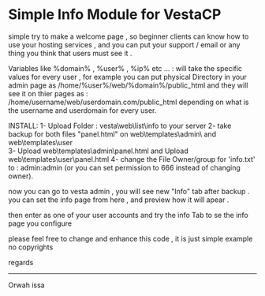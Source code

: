 # Simple Info Module for VestaCP


simple try to make a welcome page , so beginner clients can know how to use your hosting services ,
 and you can put your support / email or any thing you think that users must see it  .

Variables like  %domain% , %user% , %ip% etc ... :
will take the specific values for every user , for example you can put physical Directory in your admin page as
/home/%user%/web/%domain%/public_html
and they will see it on thier pages as :
/home/username/web/userdomain.com/public_html
depending on what is the username and userdomain for every user.
 
INSTALL:
1- Upload Folder : vesta\web\list\info to your server
2- take backup for both files "panel.html" on web\templates\admin\ and web\templates\user\
3- Upload web\templates\admin\panel.html and Upload web\templates\user\panel.html
4- change the File Owner/group for 'info.txt'  to : admin:admin 
(or you can set permission to 666 instead of changing owner).

now you can go to vesta admin , you will see new "Info" tab after backup .
you can set the info page from here , and preview how it will apear .

then enter as one of your user accounts and try the info Tab to se the info page you configure 


please feel free to change and enhance this code , it is just simple example no copyrights

regards 

_______________
Orwah issa 

